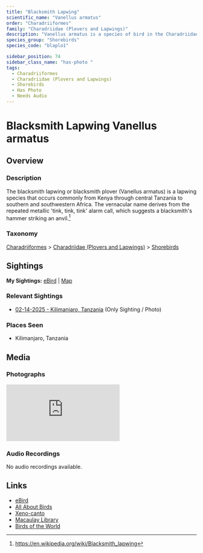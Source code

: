```yaml
---
title: "Blacksmith Lapwing"
scientific_name: "Vanellus armatus"
order: "Charadriiformes"
family: "Charadriidae (Plovers and Lapwings)"
description: "Vanellus armatus is a species of bird in the Charadriidae (Plovers and Lapwings) family. It has been observed 1 times. It has been photographed."
species_group: "Shorebirds"
species_code: "blaplo1"

sidebar_position: 74
sidebar_class_name: "has-photo "
tags: 
  - Charadriiformes
  - Charadriidae (Plovers and Lapwings)
  - Shorebirds
  - Has Photo
  - Needs Audio
---
```


# Blacksmith Lapwing <span className='sci_name'>Vanellus armatus</span>

## Overview

### Description
The blacksmith lapwing or blacksmith plover (Vanellus armatus) is a lapwing species that occurs commonly from Kenya through central Tanzania to southern and southwestern Africa. The vernacular name derives from the repeated metallic 'tink, tink, tink' alarm call, which suggests a blacksmith's hammer striking an anvil.[^1]

[^1]: https://en.wikipedia.org/wiki/Blacksmith_lapwing

### Taxonomy
[Charadriiformes](/tags/charadriiformes) > [Charadriidae (Plovers and Lapwings)](/tags/charadriidae-plovers-and-lapwings) > [Shorebirds](/tags/shorebirds)


## Sightings

**My Sightings:** [eBird](https://ebird.org/lifelist?r=world&time=life&spp=blaplo1) | [Map](/map?species_code=blaplo1)

### Relevant Sightings

* [02-14-2025 - Kilimanjaro, Tanzania](https://ebird.org/checklist/S216440768) (Only Sighting / Photo)

### Places Seen

* Kilimanjaro, Tanzania



## Media
### Photographs
<iframe className="photo_iframe horizontal" src="https://macaulaylibrary.org/asset/631568581/embed" frameBorder="0" allowFullScreen></iframe>

### Audio Recordings
No audio recordings available.

## Links
* [eBird](https://ebird.org/species/blaplo1) 
* [All About Birds](https://www.allaboutbirds.org/guide/blaplo1) 
* [Xeno-canto](https://www.xeno-canto.org/species/vanellus-armatus) 
* [Macaulay Library](https://search.macaulaylibrary.org/catalog?taxonCode=blaplo1&sort=rating_rank_desc)
* [Birds of the World](https://birdsoftheworld.org/bow/species/blaplo1)
